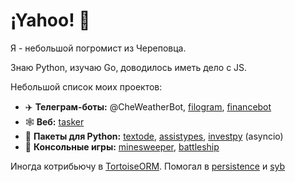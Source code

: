 # ¡Yahoo! :partying_face:

Я - небольшой погромист из Череповца.

Знаю Python, изучаю Go, доводилось иметь дело с JS.

Небольшой список моих проектов:
- ✈️ **Телеграм-боты:** @CheWeatherBot, [filogram](https://github.com/Masynchin/filogram), [financebot](https://github.com/Masynchin/financebot)
- 🕸️ **Веб:** [tasker](https://github.com/Masynchin/tasker)
- 🐍 **Пакеты для Python:** [textode](https://github.com/Masynchin/textode), [assistypes](https://github.com/Masynchin/assistypes), [investpy](https://github.com/Masynchin/investpy) (asyncio)
- 💾 **Консольные игры:** [minesweeper](https://github.com/Masynchin/minesweeper), [battleship](https://github.com/Masynchin/battleship)

Иногда котрибьючу в [TortoiseORM](https://github.com/tortoise/tortoise-orm). Помогал в [persistence](https://github.com/bullbesh/persistence) и [syb](https://github.com/fuetser/flask_project)
